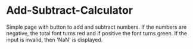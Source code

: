 # Add-Subtract-Calculator
Simple page with button to add and subtract numbers. If the numbers are negative, the total font turns red and if positive the font turns green. If the input is invalid, then 'NaN' is displayed.
